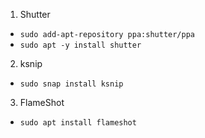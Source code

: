 1. Shutter
- `sudo add-apt-repository ppa:shutter/ppa`
- `sudo apt -y install shutter`
2. ksnip
- `sudo snap install ksnip`
3. FlameShot
- `sudo apt install flameshot`